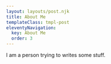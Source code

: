 ```yaml
---
layout: layouts/post.njk
title: About Me
templateClass: tmpl-post
eleventyNavigation:
  key: About Me
  order: 3
---
```


I am a person trying to writes some stuff.
